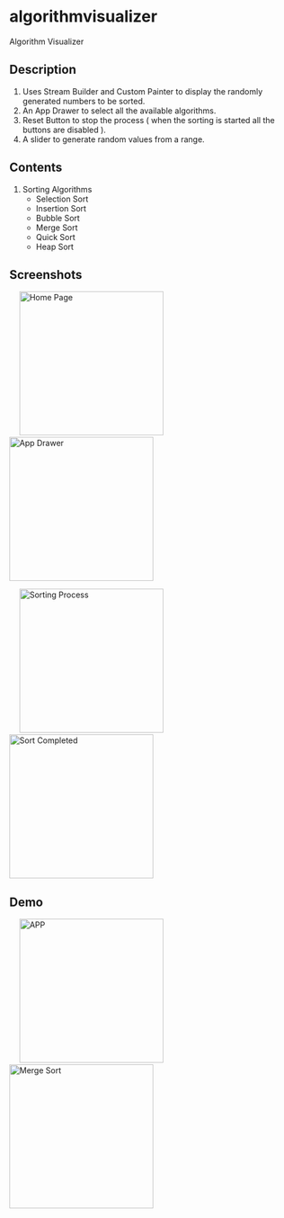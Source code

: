# algorithmvisualizer

Algorithm Visualizer 

## Description

1. Uses Stream Builder and Custom Painter to display the randomly generated numbers to be sorted.
2. An App Drawer to select all the available algorithms.
3. Reset Button to stop the process ( when the sorting is started all the buttons are disabled ).
4. A slider to generate random values from a range.

## Contents

1. Sorting Algorithms
   - Selection Sort
   - Insertion Sort
   - Bubble Sort
   - Merge Sort
   - Quick Sort
   - Heap Sort
   
   
   
## Screenshots


<p align="left">
  &emsp;
  <img src="https://user-images.githubusercontent.com/50677480/95856345-80511980-0d77-11eb-9afc-e8b73507bd5f.jpg" width="256" title="Home Page">
  &emsp;&emsp;
  <img src="https://user-images.githubusercontent.com/50677480/95856404-965eda00-0d77-11eb-8c93-d1957a40547f.jpg" width="256" title="App Drawer">
  
  
 &emsp;
  <img src="https://user-images.githubusercontent.com/50677480/95856441-a676b980-0d77-11eb-88e4-788454d5b5ca.jpg" width="256" title="Sorting Process">
  &emsp;&emsp;
  <img src="https://user-images.githubusercontent.com/50677480/95856469-b393a880-0d77-11eb-8359-72f85ba09fad.jpg" width="256" title="Sort Completed">
</p>


## Demo

<p align="left">
  
   &emsp;
  <img src="https://user-images.githubusercontent.com/50677480/95857334-16d20a80-0d79-11eb-8ba0-6dd1c896836d.gif" width="256" title="APP">
  &emsp;&emsp;
  <img src="https://user-images.githubusercontent.com/50677480/95857280-fefa8680-0d78-11eb-9067-149b5d6d66ca.gif" width="256" title="Merge Sort">

</p>



